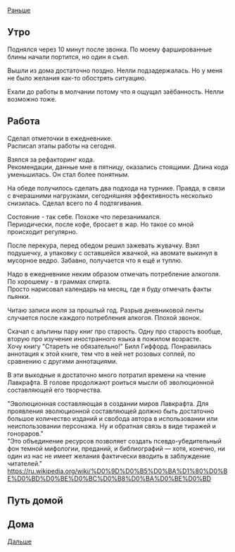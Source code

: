 [Раньше](2020.07.05.md)  
## Утро
Поднялся через 10 минут после звонка.
По моему фаршированные блины начали портится, но один я съел.

Вышли из дома достаточно поздно. Нелли подзадержалась. Но у меня не было желания как-то обострять ситуацию.

Ехали до работы в молчании потому что я ощущал заёбанность. Нелли возможно тоже.
## Работа
Сделал отметочки в ежедневнике.  
Расписал этапы работы на сегодня.

Взялся за рефакторинг кода.  
Рекомендации, данные мне в пятницу, оказались стоящими. Длина кода уменьшилась. Он стал более понятным.

На обеде получилось сделать два подхода на турнике. Правда, в связи с вчерашними нагрузками, сегодняшняя эффективность несколько снизилась. Сделал всего по 4 подтягивания.

Состояние - так себе. Похоже что перезанимался.  
Периодически, после кофе, бросает в жар. Но такое со мной происходит регулярно.

После перекура, перед обедом решил зажевать жувачку. Взял подушечку, а упаковку с оставшейся жвачкой, на авомате выкинул в мусорное ведро. Забавно, получается что я ещё и туплю.

Надо в ежедневнике неким образом отмечать потребление алкоголя. По хорошему - в граммах спирта.  
Просто нарисовал календарь на месяц, где я буду отмечать факты пьянки.

Читаю записи июля за прошлый год. Разрыв дневниковой ленты случается после каждого потребления алкогоя. Плохой звонок.

Скачал с альпины пару книг про старость. Одну про старость вообще, вторую про изучение иностранного языка в пожилом возрасте.  
Хочу книгу "Стареть не обязательно!" Билл Гиффорд. Понравилась аннотация к этой книге, тем что в ней нет розовых соплей, по сравнению с другими аннотациями.

В эти выходные я достаточно много потратил времени на чтение Лавкрафта. В голове продолжают роиться мысли об эволюционной составляющей его творчества.

"Эволюционная составляющая в создании миров Лавкрафта.
Для проявления эволюционной составляющей должно быть достаточно большое количество изданий и свобода автора в использовании или неиспользовании персонажа. Ну и обратная связь в виде тиражей и гонораров."  
"Это объединение ресурсов позволяет создать псевдо-убедительный фон темной мифологии, преданий, и библиографий — хотя, конечно, ни один из нас не имеет желания фактически вводить в заблуждение читателей."  
https://ru.wikipedia.org/wiki/%D0%9D%D0%B5%D0%BA%D1%80%D0%BE%D0%BD%D0%BE%D0%BC%D0%B8%D0%BA%D0%BE%D0%BD

## Путь домой
## Дома
[Дальше](2020.07.07.md)